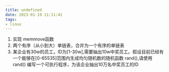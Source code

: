 ```yaml
---
title: undefined
date: 2023-01-19 11:11:41
tags:
- linux
---
```


1. 实现 memmove函数
2. 两个有序（从小到大）单链表，合并为一个有序的单链表
3. 某企业有30w的员工，ID为[1-30w],需要抽出10w中奖员工。假设目前已经有一个能够在[0-65535]范围内生成均匀随机数的随机函数 rand(),请使用 rand() 编写一个可执行程序，为该企业抽出10万名中奖员工的ID

